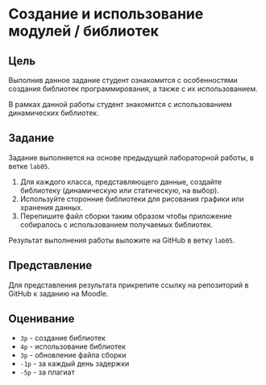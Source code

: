 # Создание и использование модулей / библиотек

## Цель

Выполнив данное задание студент ознакомится с особенностями создания библиотек программирования, а также с их использованием.

В рамках данной работы студент знакомится с использованием динамических библиотек.

## Задание

Задание выполняется на основе предыдущей лабораторной работы, в ветке `lab05`.

1. Для каждого класса, представляющего данные, создайте библиотеку (динамическую или статическую, на выбор).
2. Используйте сторонние библиотеки для рисования графики или хранения данных.
3. Перепишите файл сборки таким образом чтобы приложение собиралось с использованием получаемых библиотек.

Результат выполнения работы выложите на GitHub в ветку `lab05`.

## Представление

Для представления результата прикрепите ссылку на репозиторий в GitHub к заданию на Moodle.

## Оценивание

- `3p` - создание библиотек
- `4p` - использование библиотек
- `3p` - обновление файла сборки
- `-1p` - за каждый день задержки
- `-5p` - за плагиат
